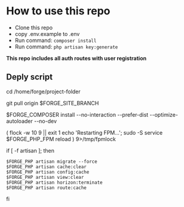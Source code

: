 # How to use this repo

- Clone this repo
- copy .env.example to .env
- Run command: `composer install`
- Run command: `php artisan key:generate`

**This repo includes all auth routes with user registration**

## Deply script

cd /home/forge/project-folder

git pull origin $FORGE_SITE_BRANCH

$FORGE_COMPOSER install --no-interaction --prefer-dist --optimize-autoloader --no-dev

( flock -w 10 9 || exit 1
    echo 'Restarting FPM...'; sudo -S service $FORGE_PHP_FPM reload ) 9>/tmp/fpmlock

if [ -f artisan ]; then

    $FORGE_PHP artisan migrate --force
    $FORGE_PHP artisan cache:clear
    $FORGE_PHP artisan config:cache
    $FORGE_PHP artisan view:clear
    $FORGE_PHP artisan horizon:terminate
    $FORGE_PHP artisan route:cache

fi
